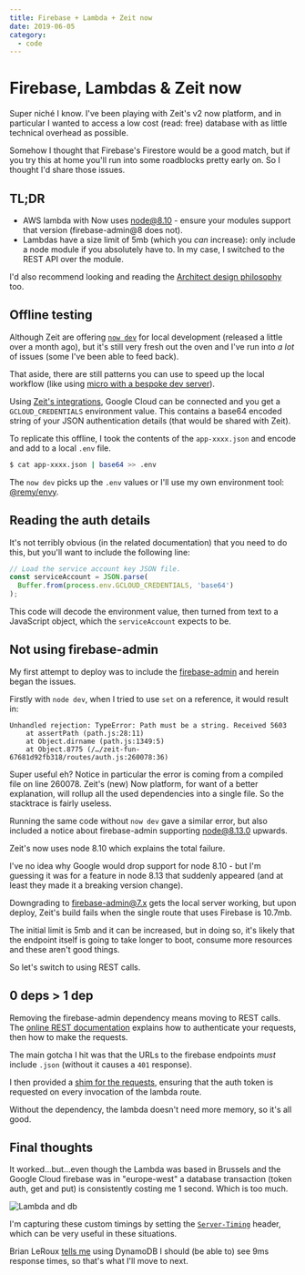 ```yaml
---
title: Firebase + Lambda + Zeit now
date: 2019-06-05
category:
  - code
---
```


# Firebase, Lambdas & Zeit now

Super niché I know. I've been playing with Zeit's v2 now platform, and in particular I wanted to access a low cost (read: free) database with as little technical overhead as possible.

Somehow I thought that Firebase's Firestore would be a good match, but if you try this at home you'll run into some roadblocks pretty early on. So I thought I'd share those issues.

<!--more-->

## TL;DR

- AWS lambda with Now uses node@8.10 - ensure your modules support that version (firebase-admin@8 does not).
- Lambdas have a size limit of 5mb (which you _can_ increase): only include a node module if you absolutely have to. In my case, I switched to the REST API over the module.

I'd also recommend looking and reading the [Architect design philosophy](https://arc.codes/intro/philosophy) too.

## Offline testing

Although Zeit are offering [`now dev`](https://zeit.co/blog/now-dev) for local development (released a little over a month ago), but it's still very fresh out the oven and I've run into _a lot_ of issues (some I've been able to feed back).

That aside, there are still patterns you can use to speed up the local workflow (like using [micro with a bespoke dev server](https://github.com/zeit/next.js/blob/3245a5737014e74501859dc710b96fd439217c45/examples/with-cookie-auth/api/index.js)).

Using [Zeit's integrations](https://zeit.co/blog/zeit-now-integrations-platform), Google Cloud can be connected and you get a `GCLOUD_CREDENTIALS` environment value. This contains a base64 encoded string of your JSON authentication details (that would be shared with Zeit).

To replicate this offline, I took the contents of the `app-xxxx.json` and encode and add to a local `.env` file.

```bash
$ cat app-xxxx.json | base64 >> .env
```

The `now dev` picks up the `.env` values or I'll use my own environment tool: [@remy/envy](https://github.com/remy/envy#envy).

## Reading the auth details

It's not terribly obvious (in the related documentation) that you need to do this, but you'll want to include the following line:

```js
// Load the service account key JSON file.
const serviceAccount = JSON.parse(
  Buffer.from(process.env.GCLOUD_CREDENTIALS, 'base64')
);
```

This code will decode the environment value, then turned from text to a JavaScript object, which the `serviceAccount` expects to be.

## Not using firebase-admin

My first attempt to deploy was to include the [firebase-admin](https://github.com/firebase/firebase-admin-node) and herein began the issues.

Firstly with `node dev`, when I tried to use `set` on a reference, it would result in:

```
Unhandled rejection: TypeError: Path must be a string. Received 5603
    at assertPath (path.js:28:11)
    at Object.dirname (path.js:1349:5)
    at Object.8775 (/…/zeit-fun-67681d92fb318/routes/auth.js:260078:36)
```

Super useful eh? Notice in particular the error is coming from a compiled file on line 260078. Zeit's (new) Now platform, for want of a better explanation, will rollup all the used dependencies into a single file. So the stacktrace is fairly useless.

Running the same code without `now dev` gave a similar error, but also included a notice about firebase-admin supporting node@8.13.0 upwards.

Zeit's now uses node 8.10 which explains the total failure.

I've no idea why Google would drop support for node 8.10 - but I'm guessing it was for a feature in node 8.13 that suddenly appeared (and at least they made it a breaking version change).

Downgrading to firebase-admin@7.x gets the local server working, but upon deploy, Zeit's build fails when the single route that uses Firebase is 10.7mb.

The initial limit is 5mb and it can be increased, but in doing so, it's likely that the endpoint itself is going to take longer to boot, consume more resources and these aren't good things.

So let's switch to using REST calls.

## 0 deps > 1 dep

Removing the firebase-admin dependency means moving to REST calls. The [online REST documentation](https://firebase.google.com/docs/database/rest/start) explains how to authenticate your requests, then how to make the requests.

The main gotcha I hit was that the URLs to the firebase endpoints _must_ include `.json` (without it causes a `401` response).

I then provided a [shim for the requests](https://gist.github.com/remy/25e892cbc0c951a4614324708acbf656), ensuring that the auth token is requested on every invocation of the lambda route.

Without the dependency, the lambda doesn't need more memory, so it's all good.

## Final thoughts

It worked…but…even though the Lambda was based in Brussels and the Google Cloud firebase was in "europe-west" a database transaction (token auth, get and put) is consistently costing me 1 second. Which is too much.

![Lambda and db](/images/lambda-db-1.png)

I'm capturing these custom timings by setting the [`Server-Timing`](https://developer.mozilla.org/en-US/docs/Web/HTTP/Headers/Server-Timing#Syntax) header, which can be very useful in these situations.

Brian LeRoux [tells me](https://mobile.twitter.com/brianleroux/status/1134855207039320064) using DynamoDB I should (be able to) see 9ms response times, so that's what I'll move to next.

